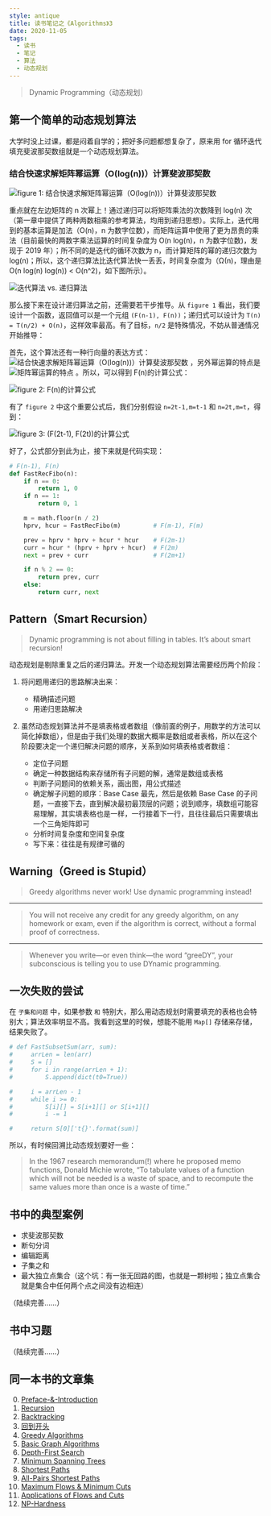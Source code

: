 ```yaml
---
style: antique
title: 读书笔记之《Algorithms》3
date: 2020-11-05
tags:
  - 读书
  - 笔记
  - 算法
  - 动态规划
---
```


> Dynamic Programming（动态规划）

## 第一个简单的动态规划算法

大学时没上过课，都是闷着自学的；把好多问题都想复杂了，原来用 for 循环迭代填充斐波那契数组就是一个动态规划算法。

### 结合快速求解矩阵幂运算（O(log(n))）计算斐波那契数

![figure 1: 结合快速求解矩阵幂运算（O(log(n))）计算斐波那契数](Algorithms-3-Dynamic-Programming/formula-fabnacci.png '=200px-')

重点就在左边矩阵的 n 次幂上！通过递归可以将矩阵乘法的次数降到 log(n) 次（第一章中提供了两种两数相乘的参考算法，均用到递归思想）。实际上，迭代用到的基本运算是加法（O(n)，n 为数字位数），而矩阵运算中使用了更为昂贵的乘法（目前最快的两数字乘法运算的时间复杂度为 O(n log(n)，n 为数字位数)，发现于 2019 年）；所不同的是迭代的循环次数为 n，而计算矩阵的幂的递归次数为 log(n)；所以，这个递归算法比迭代算法快一丢丢，时间复杂度为（Ω(n)，理由是 O(n log(n) log(n)) < O(n^2)，如下图所示）。

![迭代算法 vs. 递归算法](Algorithms-3-Dynamic-Programming/iterator-vs-recursive-fabnacci.png)

那么接下来在设计递归算法之前，还需要若干步推导。从 `figure 1` 看出，我们要设计一个函数，返回值可以是一个元组 `(F(n-1), F(n))`；递归式可以设计为 `T(n) = T(n/2) + O(n)`，这样效率最高。有了目标，`n/2` 是特殊情况，不妨从普通情况开始推导：

首先，这个算法还有一种行向量的表达方式：
![结合快速求解矩阵幂运算（O(log(n))）计算斐波那契数](Algorithms-3-Dynamic-Programming/formula-fabnacci-0.png '~=300px-')
，另外幂运算的特点是
![矩阵幂运算的特点](Algorithms-3-Dynamic-Programming/formula-fabnacci-1.png '~=300px-')
。所以，可以得到 F(n)的计算公式：

![figure 2: F(n)的计算公式](Algorithms-3-Dynamic-Programming/formula-fabnacci-2.png '=500px-')

有了 `figure 2` 中这个重要公式后，我们分别假设 `n=2t-1,m=t-1` 和 `n=2t,m=t`，得到：

![figure 3: (F(2t-1), F(2t))的计算公式](Algorithms-3-Dynamic-Programming/formula-fabnacci-3.png '=500px-')

好了，公式部分到此为止，接下来就是代码实现：

```python
# F(n-1), F(n)
def FastRecFibo(n):
    if n == 0:
        return 1, 0
    if n == 1:
        return 0, 1

    m = math.floor(n / 2)
    hprv, hcur = FastRecFibo(m)         # F(m-1), F(m)

    prev = hprv * hprv + hcur * hcur    # F(2m-1)
    curr = hcur * (hprv + hprv + hcur)  # F(2m)
    next = prev + curr                  # F(2m+1)

    if n % 2 == 0:
        return prev, curr
    else:
        return curr, next
```

## Pattern（Smart Recursion）

> Dynamic programming is not about filling in tables.
> It’s about smart recursion!

动态规划是剔除重复之后的递归算法。开发一个动态规划算法需要经历两个阶段：

1. 将问题用递归的思路解决出来：

   - 精确描述问题
   - 用递归思路解决

2. 虽然动态规划算法并不是填表格或者数组（像前面的例子，用数学的方法可以简化掉数组），但是由于我们处理的数据大概率是数组或者表格，所以在这个阶段要决定一个递归解决问题的顺序，关系到如何填表格或者数组：

   - 定位子问题
   - 确定一种数据结构来存储所有子问题的解，通常是数组或表格
   - 判断子问题间的依赖关系，画出图，用公式描述
   - 确定解子问题的顺序：Base Case 最先，然后是依赖 Base Case 的子问题，一直接下去，直到解决最初最顶层的问题；说到顺序，填数组可能容易理解，其实填表格也是一样，一行接着下一行，且往往最后只需要填出一个三角矩阵即可
   - 分析时间复杂度和空间复杂度
   - 写下来：往往是有规律可循的

## Warning（Greed is Stupid）

> Greedy algorithms never work!
> Use dynamic programming instead!

---

> You will not receive any credit for any greedy algorithm,
> on any homework or exam, even if the algorithm is correct,
> without a formal proof of correctness.

---

> Whenever you write—or even think—the word “greeDY”,
> your subconscious is telling you to use DYnamic programming.

## 一次失败的尝试

在 `子集和问题` 中，如果参数 `和` 特别大，那么用动态规划时需要填充的表格也会特别大；算法效率明显不高。我看到这里的时候，想能不能用 `Map[]` 存储来存储，结果失败了。

```python
# def FastSubsetSum(arr, sum):
#     arrLen = len(arr)
#     S = []
#     for i in range(arrLen + 1):
#         S.append(dict(t0=True))

#     i = arrLen - 1
#     while i >= 0:
#         S[i][] = S[i+1][] or S[i+1][]
#         i -= 1

#     return S[0]['t{}'.format(sum)]
```

所以，有时候回溯比动态规划要好一些：

> In the 1967 research memorandum(!) where he proposed memo functions, Donald Michie
> wrote, “To tabulate values of a function which will not be needed is a waste of space, and to
> recompute the same values more than once is a waste of time.”

## 书中的典型案例

- 求斐波那契数
- 断句分词
- 编辑距离
- 子集之和
- 最大独立点集合（这个坑：有一张无回路的图，也就是一颗树啦；独立点集合就是集合中任何两个点之间没有边相连）

（陆续完善……）

## 书中习题

（陆续完善……）

## 同一本书的文章集

0. [Preface-&-Introduction](post:Book-Algorithms-0-Preface-&-Introduction)
1. [Recursion](post:Book-Algorithms-1-Recursion)
1. [Backtracking](post:Book-Algorithms-2-Backtracking)
1. [回到开头](scroll-to-the-very-top)
1. [Greedy Algorithms](post:Book-Algorithms-4-Greedy-Algorithms)
1. [Basic Graph Algorithms](post:Book-Algorithms-5-Basic-Graph-Algorithms)
1. [Depth-First Search](post:Book-Algorithms-6-Depth-First-Search)
1. [Minimum Spanning Trees](post:Book-Algorithms-7-Minimum-Spanning-Trees)
1. [Shortest Paths](post:Book-Algorithms-8-Shortest-Paths)
1. [All-Pairs Shortest Paths](post:Book-Algorithms-9-All-Pairs-Shortest-Paths)
1. [Maximum Flows & Minimum Cuts](post:Book-Algorithms-10-Maximum-Flows-&-Minimum-Cuts)
1. [Applications of Flows and Cuts](post:Book-Algorithms-11-Applications-of-Flows-and-Cuts)
1. [NP-Hardness](post:Book-Algorithms-12-NP-Hardness)
